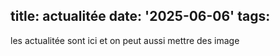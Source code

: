 title: actualitée
date: '2025-06-06'
tags:
---
les actualitée sont ici
et on peut aussi mettre des image 